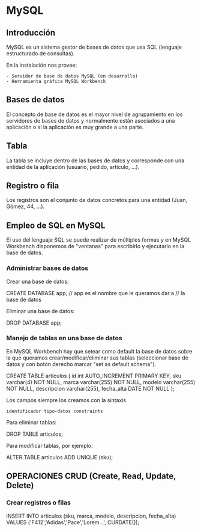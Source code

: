 # MySQL

## Introducción

MySQL es un sistema gestor de bases de datos que usa SQL (lenguaje estructurado de consultas).

En la instalación nos provee:

    - Servidor de base de datos MySQL (en desarrollo)
    - Herramienta gráfica MySQL Workbenck

## Bases de datos

El concepto de base de datos es el mayor nivel de agrupamiento
en los servidores de bases de datos y normalmente están asociados
a una aplicación o si la aplicación es muy grande a una parte.

## Tabla

La tabla se incluye dentro de las bases de datos y corresponde con
una entidad de la aplicación (usuario, pedido, artículo, ...).

## Registro o fila

Los registros son el conjunto de datos concretos para una entidad (Juan, Gómez, 44, ...).

## Empleo de SQL en MySQL

El uso del lenguaje SQL se puede realizar de múltiples formas 
y en MySQL Workbench disponemos de "ventanas" para escribirlo
y ejecutarlo en la base de datos.

### Administrar bases de datos

Crear una base de datos:

CREATE DATABASE app; // app es el nombre que le queramos dar a 
                     // la base de datos

Eliminar una base de datos:

DROP DATABASE app; 

### Manejo de tablas en una base de datos

En MySQL Workbench hay que setear como default la base
de datos sobre la que queramos crear/modificar/eliminar
sus tablas (seleccionar base de datos y con botón
derecho marcar "set as default schema").

CREATE TABLE articulos (
	id int AUTO_INCREMENT PRIMARY KEY,
    sku varchar(4) NOT NULL,
    marca varchar(255) NOT NULL,
    modelo varchar(255) NOT NULL,
    descripcion varchar(255),
    fecha_alta DATE NOT NULL
);

Los campos siempre los creamos con la sintaxis

    identificador tipo-datos constraints

Para eliminar tablas:

DROP TABLE articulos;

Para modificar tablas, por ejemplo:

ALTER TABLE articulos
ADD UNIQUE (sku);

## OPERACIONES CRUD (Create, Read, Update, Delete)

### Crear registros o filas

INSERT INTO articulos (sku, marca, modelo, descripcion, fecha_alta)
VALUES ('F412','Adidas','Pace','Lorem...', CURDATE());







